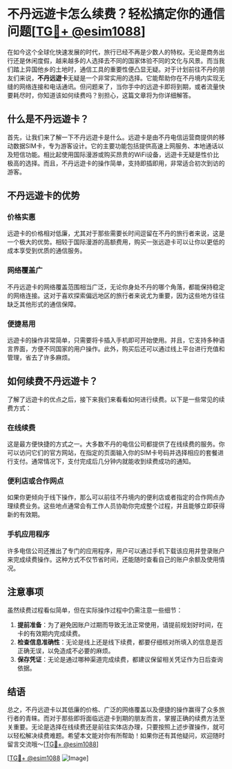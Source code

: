# 不丹远遊卡怎么续费？轻松搞定你的通信问题[[TG💪+ @esim1088](https://t.me/s/esim1088)]

在如今这个全球化快速发展的时代，旅行已经不再是少数人的特权。无论是商务出行还是休闲度假，越来越多的人选择去不同的国家体验不同的文化与风景。而当我们踏上异国他乡的土地时，通信工具的重要性便凸显无疑。对于计划前往不丹的朋友们来说，**不丹远遊卡**无疑是一个非常实用的选择。它能帮助你在不丹境内实现无缝的网络连接和电话通讯。但问题来了，当你手中的远遊卡即将到期，或者流量快要耗尽时，你知道该如何续费吗？别担心，这篇文章将为你详细解答。

## 什么是不丹远遊卡？

首先，让我们来了解一下不丹远遊卡是什么。远遊卡是由不丹电信运营商提供的移动数据SIM卡，专为游客设计。它的主要功能包括提供高速上网服务、本地通话以及短信功能。相比起使用国际漫游或购买昂贵的WiFi设备，远遊卡无疑是性价比极高的选择。而且，不丹远遊卡的操作简单，支持即插即用，非常适合初次到访的游客。

## 不丹远遊卡的优势

### 价格实惠

远遊卡的价格相对低廉，尤其对于那些需要长时间逗留在不丹的旅行者来说，这是一个极大的优势。相较于国际漫游的高额费用，购买一张远遊卡可以让你以更低的成本享受到优质的通信服务。

### 网络覆盖广

不丹远遊卡的网络覆盖范围相当广泛，无论你身处不丹的哪个角落，都能保持稳定的网络连接。这对于喜欢探索偏远地区的旅行者来说尤为重要，因为这些地方往往缺乏其他形式的通信保障。

### 便捷易用

远遊卡的操作非常简单，只需要将卡插入手机即可开始使用。并且，它支持多种语言界面，方便不同国家的用户操作。此外，购买后还可以通过线上平台进行充值和管理，省去了许多麻烦。

## 如何续费不丹远遊卡？

了解了远遊卡的优点之后，接下来我们来看看如何进行续费。以下是一些常见的续费方式：

### 在线续费

这是最方便快捷的方式之一。大多数不丹的电信公司都提供了在线续费的服务。你可以访问它们的官方网站，在指定的页面输入你的SIM卡号码并选择相应的套餐进行支付。通常情况下，支付完成后几分钟内就能收到续费成功的通知。

### 便利店或合作网点

如果你更倾向于线下操作，那么可以前往不丹境内的便利店或者指定的合作网点办理续费业务。这些地点通常会有工作人员协助你完成整个过程，并且能够立即获得新的有效期。

### 手机应用程序

许多电信公司还推出了专门的应用程序，用户可以通过手机下载该应用并登录账户来完成续费操作。这种方式不仅节省时间，还能随时查看自己的账户余额及使用情况。

## 注意事项

虽然续费过程看似简单，但在实际操作过程中仍需注意一些细节：

1. **提前准备**：为了避免因账户过期而导致无法正常使用，请提前规划好时间，在卡的有效期内完成续费。
2. **检查信息准确性**：无论是线上还是线下续费，都要仔细核对所填入的信息是否正确无误，以免造成不必要的麻烦。
3. **保存凭证**：无论是通过哪种渠道完成续费，都建议保留相关凭证作为日后查询依据。

## 结语

总之，不丹远遊卡以其低廉的价格、广泛的网络覆盖以及便捷的操作赢得了众多旅行者的青睐。而对于那些即将面临远遊卡到期的朋友而言，掌握正确的续费方法至关重要。无论是选择在线续费还是前往实体店办理，只要按照上述步骤操作，就可以轻松解决续费难题。希望本文能对你有所帮助！如果你还有其他疑问，欢迎随时留言交流哦～[[TG💪+ @esim1088](https://t.me/s/esim1088)]

[[TG💪+ @esim1088](https://t.me/s/esim1088) ![Image](https://i.postimg.cc/4NQfJmqS/Snipaste-2025-05-13-00-14-12.png)]